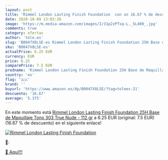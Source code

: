 ```yaml
---
layout: post
title: 'Rimmel London Lasting Finish Foundation  con un 16.67 % de descuento'
date: 2020-10-09 13:03:28
image: 'https://m.media-amazon.com/images/I/31p2zPTsq-L._SL400_.jpg'
comments: true
category: ofertas
author: 'tole.es'
slug: 'B0047X8LSE-es Rimmel London Lasting Finish Foundation 25H Base de...'
sku: 'B0047X8LSE-es'
actualPrice: 6.25 EUR
currency: EUR
price: 6.25
comparePrice: 7.5 EUR
prodname: 'Rimmel London Lasting Finish Foundation 25H Base de Maquillaje Tono 303 True Nude - 112 gr'
country: 'es'
flag: '🇪🇸'
brand: ''
buyurl: 'https://www.amazon.es/dp/B0047X8LSE/?tag=tolees-21'
descuento: '16.67'
average: '5.375'
---
```


En este momento está [Rimmel London Lasting Finish Foundation 25H Base de Maquillaje Tono 303 True Nude - 112 gr](https://www.amazon.es/dp/B0047X8LSE/?tag=tolees-21) a 6.25 EUR (original: 7.5 EUR) (16.67 %  de descuento) en el siguiente enlace!

[![Rimmel London Lasting Finish Foundation ](https://m.media-amazon.com/images/I/31p2zPTsq-L._SL400_.jpg)](https://www.amazon.es/dp/B0047X8LSE/?tag=tolees-21)

🔎:


[🛒 Aquí!!!](https://www.amazon.es/dp/B0047X8LSE/?tag=tolees-21)
